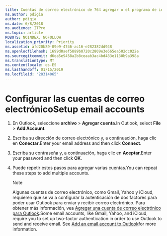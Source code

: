 ```yaml
---
title: Cuentas de correo electrónico de 764 agregar o el programa de instalación
ms.author: pdigia
author: pdigia
ms.date: 6/8/2018
ms.audience: ITPro
ms.topic: article
ROBOTS: NOINDEX, NOFOLLOW
localization_priority: Priority
ms.assetid: afd20b89-09e9-4746-ac16-e282382dd948
ms.openlocfilehash: 1699d0aef5889b0720c2809e3e665ea502dc022e
ms.sourcegitcommit: d6ea5e9458a2b8ceaab3ac4bd483e1130b9a398a
ms.translationtype: MT
ms.contentlocale: es-ES
ms.lasthandoff: 01/15/2019
ms.locfileid: "28314065"
---
```

# <a name="setup-email-accounts"></a><span data-ttu-id="e6ea9-102">Configurar las cuentas de correo electrónico</span><span class="sxs-lookup"><span data-stu-id="e6ea9-102">Setup email accounts</span></span>

1. <span data-ttu-id="e6ea9-103">En Outlook, seleccione **archivo** \> **Agregar cuenta**.</span><span class="sxs-lookup"><span data-stu-id="e6ea9-103">In Outlook, select **File** \> **Add Account**.</span></span>
    
2. <span data-ttu-id="e6ea9-104">Escriba su dirección de correo electrónico y, a continuación, haga clic en **Conectar**.</span><span class="sxs-lookup"><span data-stu-id="e6ea9-104">Enter your email address and then click **Connect**.</span></span>
    
3. <span data-ttu-id="e6ea9-105">Escriba su contraseña y, a continuación, haga clic en **Aceptar**.</span><span class="sxs-lookup"><span data-stu-id="e6ea9-105">Enter your password and then click **OK**.</span></span>
    
4. <span data-ttu-id="e6ea9-106">Puede repetir estos pasos para agregar varias cuentas.</span><span class="sxs-lookup"><span data-stu-id="e6ea9-106">You can repeat these steps to add multiple accounts.</span></span>
    
    > [!NOTE]
    > <span data-ttu-id="e6ea9-p101">Algunas cuentas de correo electrónico, como Gmail, Yahoo y iCloud, requieren que se va a configurar la autenticación de dos factores para poder usar Outlook para enviar y recibir correo electrónico. Para obtener más información, vea [Agregar una cuenta de correo electrónico para Outlook](https://support.office.com/article/6e27792a-9267-4aa4-8bb6-c84ef146101b.aspx).</span><span class="sxs-lookup"><span data-stu-id="e6ea9-p101">Some email accounts, like Gmail, Yahoo, and iCloud, require you to set up two-factor authentication in order to use Outlook to send and receive email. See [Add an email account to Outlook](https://support.office.com/article/6e27792a-9267-4aa4-8bb6-c84ef146101b.aspx)for more information.</span></span> 
  

